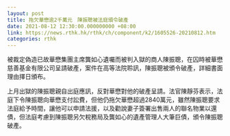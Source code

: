 ```yaml
---
layout: post
title: 拖欠華懋逾2千萬元　陳振聰被法庭頒令破產
date: 2021-08-12 12:30:00.000000000 +08:00
link: https://news.rthk.hk/rthk/ch/component/k2/1605526-20210812.htm
categories: rthk
---
```


被裁定偽造已故華懋集團主席龔如心遺囑而被判入獄的商人陳振聰，在囚時被華懋慈善基金有限公司呈請破產，案件在高等法院聆訊，陳振聰被頒令破產，詳細書面理由擇日頒布。

上月出獄的陳振聰親自出庭應訊，反對華懋對他的破產呈請。法官陳靜芬表示，法庭下令陳振聰向華懋支付訟費，但他仍拖欠華懋超過2840萬元，雖然陳振聰要求法庭給予時間，讓他可以申請法援，以及勸說妻子簽署出售兩人的聯名物業以還債，但法庭考慮到陳振聰另欠稅務局及龔如心的遺產管理人大筆巨債，頒令陳振聰破產。
